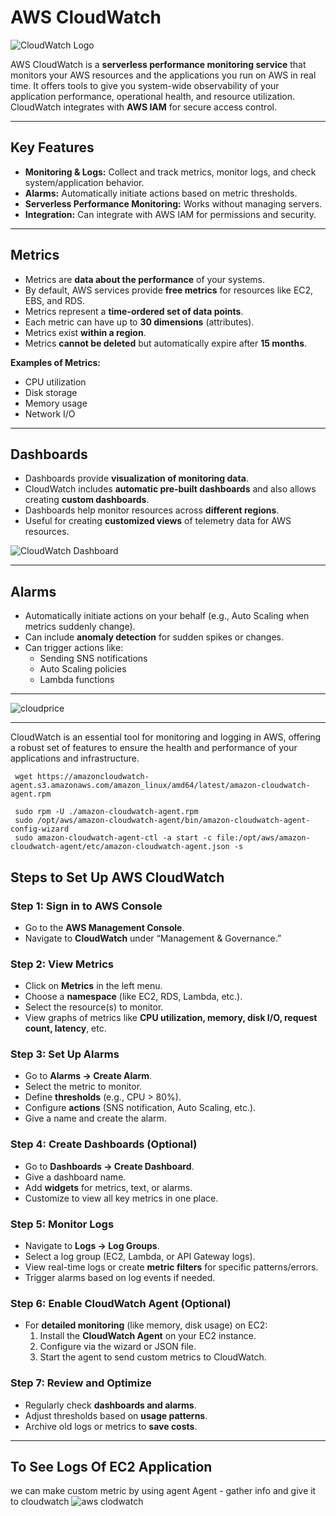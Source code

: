 # AWS CloudWatch

![CloudWatch Logo](https://github.com/user-attachments/assets/83c732aa-dae7-4d00-9f1e-15b5d8edd2bc)

AWS CloudWatch is a **serverless performance monitoring service** that monitors your AWS resources and the applications you run on AWS in real time. It offers tools to give you system-wide observability of your application performance, operational health, and resource utilization. CloudWatch integrates with **AWS IAM** for secure access control.

---

## Key Features

- **Monitoring & Logs:** Collect and track metrics, monitor logs, and check system/application behavior.
- **Alarms:** Automatically initiate actions based on metric thresholds.
- **Serverless Performance Monitoring:** Works without managing servers.
- **Integration:** Can integrate with AWS IAM for permissions and security.

---

## Metrics

- Metrics are **data about the performance** of your systems.
- By default, AWS services provide **free metrics** for resources like EC2, EBS, and RDS.
- Metrics represent a **time-ordered set of data points**.
- Each metric can have up to **30 dimensions** (attributes).
- Metrics exist **within a region**.
- Metrics **cannot be deleted** but automatically expire after **15 months**.

**Examples of Metrics:**
- CPU utilization
- Disk storage
- Memory usage
- Network I/O

---

## Dashboards

- Dashboards provide **visualization of monitoring data**.
- CloudWatch includes **automatic pre-built dashboards** and also allows creating **custom dashboards**.
- Dashboards help monitor resources across **different regions**.
- Useful for creating **customized views** of telemetry data for AWS resources.

![CloudWatch Dashboard](https://github.com/user-attachments/assets/2beefd28-81fa-4dc3-97c0-0720d22d4c50)

---

## Alarms

- Automatically initiate actions on your behalf (e.g., Auto Scaling when metrics suddenly change).
- Can include **anomaly detection** for sudden spikes or changes.
- Can trigger actions like:
  - Sending SNS notifications
  - Auto Scaling policies
  - Lambda functions

---

![cloudprice](https://github.com/user-attachments/assets/8e1004da-f538-41c2-afc3-063098945ade)  

--- 
CloudWatch is an essential tool for monitoring and logging in AWS, offering a robust set of features to ensure the health and performance of your applications and infrastructure.



```
 wget https://amazoncloudwatch-agent.s3.amazonaws.com/amazon_linux/amd64/latest/amazon-cloudwatch-agent.rpm
   
 sudo rpm -U ./amazon-cloudwatch-agent.rpm
 sudo /opt/aws/amazon-cloudwatch-agent/bin/amazon-cloudwatch-agent-config-wizard
 sudo amazon-cloudwatch-agent-ctl -a start -c file:/opt/aws/amazon-cloudwatch-agent/etc/amazon-cloudwatch-agent.json -s

 ```


## Steps to Set Up AWS CloudWatch

### Step 1: Sign in to AWS Console
- Go to the **AWS Management Console**.
- Navigate to **CloudWatch** under “Management & Governance.”

### Step 2: View Metrics
- Click on **Metrics** in the left menu.
- Choose a **namespace** (like EC2, RDS, Lambda, etc.).
- Select the resource(s) to monitor.
- View graphs of metrics like **CPU utilization, memory, disk I/O, request count, latency**, etc.

### Step 3: Set Up Alarms
- Go to **Alarms → Create Alarm**.
- Select the metric to monitor.
- Define **thresholds** (e.g., CPU > 80%).
- Configure **actions** (SNS notification, Auto Scaling, etc.).
- Give a name and create the alarm.

### Step 4: Create Dashboards (Optional)
- Go to **Dashboards → Create Dashboard**.
- Give a dashboard name.
- Add **widgets** for metrics, text, or alarms.
- Customize to view all key metrics in one place.

### Step 5: Monitor Logs
- Navigate to **Logs → Log Groups**.
- Select a log group (EC2, Lambda, or API Gateway logs).
- View real-time logs or create **metric filters** for specific patterns/errors.
- Trigger alarms based on log events if needed.

### Step 6: Enable CloudWatch Agent (Optional)
- For **detailed monitoring** (like memory, disk usage) on EC2:
  1. Install the **CloudWatch Agent** on your EC2 instance.
  2. Configure via the wizard or JSON file.
  3. Start the agent to send custom metrics to CloudWatch.

### Step 7: Review and Optimize
- Regularly check **dashboards and alarms**.
- Adjust thresholds based on **usage patterns**.
- Archive old logs or metrics to **save costs**.

---
## To See Logs Of EC2 Application 
we can make custom metric by using agent 
Agent - gather info and give it to cloudwatch 
![aws clodwatch](https://github.com/user-attachments/assets/0f91782e-9c3e-45c7-8f08-439adfdd5b86)




